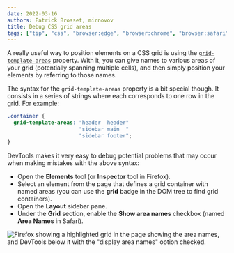 ```yaml
---
date: 2022-03-16
authors: Patrick Brosset, mirnovov
title: Debug CSS grid areas
tags: ["tip", "css", "browser:edge", "browser:chrome", "browser:safari", "browser:firefox"]
---
```

A really useful way to position elements on a CSS grid is using the [`grid-template-areas`](https://developer.mozilla.org/docs/Web/CSS/CSS_Grid_Layout/Grid_Template_Areas) property. With it, you can give names to various areas of your grid (potentially spanning multiple cells), and then simply position your elements by referring to those names.

The syntax for the `grid-template-areas` property is a bit special though. It consists in a series of strings where each corresponds to one row in the grid. For example:

```css
.container {
  grid-template-areas: "header  header"
                       "sidebar main  "
                       "sidebar footer";
}
```

DevTools makes it very easy to debug potential problems that may occur when making mistakes with the above syntax:

* Open the **Elements** tool (or **Inspector** tool in Firefox).
* Select an element from the page that defines a grid container with named areas (you can use the **grid** badge in the DOM tree to find grid containers).
* Open the **Layout** sidebar pane.
* Under the **Grid** section, enable the **Show area names** checkbox (named **Area Names** in Safari).

![Firefox showing a highlighted grid in the page showing the area names, and DevTools below it with the "display area names" option checked.](../../assets/img/debug-grid-areas.png)
